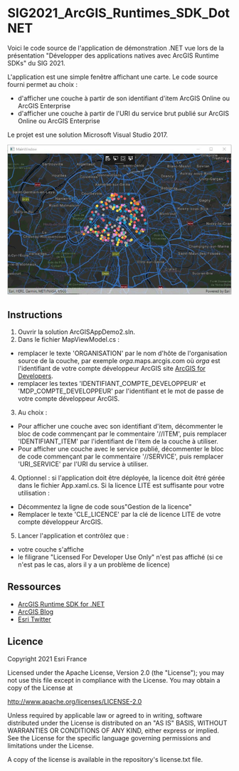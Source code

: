 # SIG2021_ArcGIS_Runtimes_SDK_DotNET

Voici le code source de l'application de démonstration .NET vue lors de la présentation "Développer des applications natives avec ArcGIS Runtime SDKs" du SIG 2021.

L'application est une simple fenêtre affichant une carte.
Le code source fourni permet au choix :
- d'afficher une couche à partir de son identifiant d'item ArcGIS Online ou ArcGIS Enterprise
- d'afficher une couche à partir de l'URI du service brut publié sur ArcGIS Online ou ArcGIS Enterprise

Le projet est une solution Microsoft Visual Studio 2017.

![screenshot](screenshot.jpg)

## Instructions

1. Ouvrir la solution ArcGISAppDemo2.sln.
2. Dans le fichier MapViewModel.cs :
- remplacer le texte 'ORGANISATION' par le nom d'hôte de l'organisation source de la couche, par exemple *orga*.maps.arcgis.com où *orga* est l'identifiant de votre compte développeur ArcGIS site [ArcGIS for Developers](https://developers.arcgis.com/).
- remplacer les textes 'IDENTIFIANT_COMPTE_DEVELOPPEUR' et 'MDP_COMPTE_DEVELOPPEUR' par l'identifiant et le mot de passe de votre compte développeur ArcGIS.
3. Au choix :
- Pour afficher une couche avec son identifiant d'item, décommenter le bloc de code commençant par le commentaire '//ITEM', puis remplacer 'IDENTIFIANT_ITEM' par l'identifiant de l'item de la couche à utiliser.
- Pour afficher une couche avec le service publié, décommenter le bloc de code commençant par le commentaire '//SERVICE', puis remplacer 'URI_SERVICE' par l'URI du service à utiliser.
4. Optionnel : si l'application doit être déployée, la licence doit êtré gérée dans le fichier App.xaml.cs. Si la licence LITE est suffisante pour votre utilisation :
- Décommentez la ligne de code sous"Gestion de la licence"
- Remplacer le texte 'CLE_LICENCE' par la clé de licence LITE de votre compte développeur ArcGIS.
5. Lancer l'application et contrôlez que :
- votre couche s'affiche
- le filigrane "Licensed For Developer Use Only" n'est pas affiché (si ce n'est pas le cas, alors il y a un problème de licence)

## Ressources

* [ArcGIS Runtime SDK for .NET](https://developers.arcgis.com/net/)
* [ArcGIS Blog](https://blogs.esri.com/esri/arcgis/)  
* [Esri Twitter](https://twitter.com/esri)

## Licence  

Copyright 2021 Esri France 

Licensed under the Apache License, Version 2.0 (the "License"); you may not 
use this file except in compliance with the License. You may obtain a copy 
of the License at

http://www.apache.org/licenses/LICENSE-2.0

Unless required by applicable law or agreed to in writing, software 
distributed under the License is distributed on an "AS IS" BASIS, WITHOUT 
WARRANTIES OR CONDITIONS OF ANY KIND, either express or implied. See the 
License for the specific language governing permissions and limitations 
under the License.

A copy of the license is available in the repository's license.txt file.